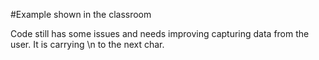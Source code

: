 #Example shown in the classroom

Code still has some issues and needs improving capturing data from the user. It is carrying \n to the next char.
